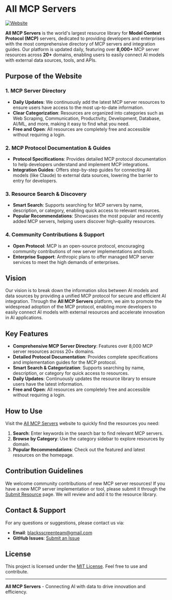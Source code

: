 # All MCP Servers

[![Website](https://img.shields.io/badge/Visit-All%20MCP%20Servers-blue?style=for-the-badge&logo=google-chrome)](https://allmcp.org/)

**All MCP Servers** is the world's largest resource library for **Model Context Protocol (MCP)** servers, dedicated to providing developers and enterprises with the most comprehensive directory of MCP servers and integration guides. Our platform is updated daily, featuring over **8,000+** MCP server resources across **20+** domains, enabling users to easily connect AI models with external data sources, tools, and APIs.

## Purpose of the Website

### 1. **MCP Server Directory**
- **Daily Updates**: We continuously add the latest MCP server resources to ensure users have access to the most up-to-date information.
- **Clear Categorization**: Resources are organized into categories such as Web Scraping, Communication, Productivity, Development, Database, AI/ML, and more, making it easy to find what you need.
- **Free and Open**: All resources are completely free and accessible without requiring a login.

### 2. **MCP Protocol Documentation & Guides**
- **Protocol Specifications**: Provides detailed MCP protocol documentation to help developers understand and implement MCP integrations.
- **Integration Guides**: Offers step-by-step guides for connecting AI models (like Claude) to external data sources, lowering the barrier to entry for developers.

### 3. **Resource Search & Discovery**
- **Smart Search**: Supports searching for MCP servers by name, description, or category, enabling quick access to relevant resources.
- **Popular Recommendations**: Showcases the most popular and recently added MCP servers, helping users discover high-quality resources.

### 4. **Community Contributions & Support**
- **Open Protocol**: MCP is an open-source protocol, encouraging community contributions of new server implementations and tools.
- **Enterprise Support**: Anthropic plans to offer managed MCP server services to meet the high demands of enterprises.

## Vision

Our vision is to break down the information silos between AI models and data sources by providing a unified MCP protocol for secure and efficient AI integration. Through the **All MCP Servers** platform, we aim to promote the widespread adoption of the MCP protocol, enabling more developers to easily connect AI models with external resources and accelerate innovation in AI applications.

## Key Features

- **Comprehensive MCP Server Directory**: Features over 8,000 MCP server resources across 20+ domains.
- **Detailed Protocol Documentation**: Provides complete specifications and implementation guides for the MCP protocol.
- **Smart Search & Categorization**: Supports searching by name, description, or category for quick access to resources.
- **Daily Updates**: Continuously updates the resource library to ensure users have the latest information.
- **Free and Open**: All resources are completely free and accessible without requiring a login.

## How to Use

Visit the [All MCP Servers](https://allmcp.org/) website to quickly find the resources you need:
1. **Search**: Enter keywords in the search bar to find relevant MCP servers.
2. **Browse by Category**: Use the category sidebar to explore resources by domain.
3. **Popular Recommendations**: Check out the featured and latest resources on the homepage.

## Contribution Guidelines

We welcome community contributions of new MCP server resources! If you have a new MCP server implementation or tool, please submit it through the [Submit Resource](https://allmcp.org/) page. We will review and add it to the resource library.

## Contact & Support

For any questions or suggestions, please contact us via:
- **Email**: blacksscreenteam@gmail.com
- **GitHub Issues**: [Submit an Issue](https://github.com/allmcp/allmcp.org/issues)

## License

This project is licensed under the [MIT License](LICENSE). Feel free to use and contribute.

---

**All MCP Servers** - Connecting AI with data to drive innovation and efficiency.